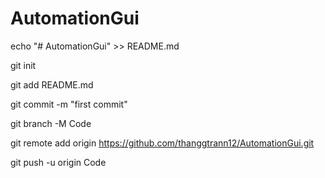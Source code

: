 ﻿# AutomationGui
 
echo "# AutomationGui" >> README.md

git init

git add README.md

git commit -m "first commit"

git branch -M Code

git remote add origin https://github.com/thanggtrann12/AutomationGui.git

git push -u origin Code
